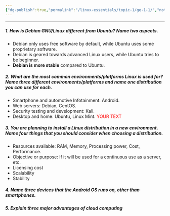 ```yaml
---
{"dg-publish":true,"permalink":"/linux-essentials/topic-1/ge-1-1/","noteIcon":"1"}
---
```


---
##### 1. How is Debian GNU/Linux different from Ubuntu? Name two aspects. 
- Debian only uses free software by default, while Ubuntu uses some proprietary software.
- Debian is geared towards advanced Linux users, while Ubuntu tries to be beginner.
- **Debian is more stable** compared to Ubuntu.
##### 2. What are the most common environments/platforms Linux is used for? Name three different environments/platforms and name one distribution you can use for each. 
- Smartphone and automotive Infotainment: Android.
- Web servers: Debian, CentOS.
- Security testing and development: Kali.
- Desktop and home: Ubuntu, Linux Mint. <font color="red"> YOUR TEXT</font>

##### 3. You are planning to install a Linux distribution in a new environment. Name four things that you should consider when choosing a distribution. 
- Resources available: RAM, Memory, Processing power, Cost, Performance.
- Objective or purpose: If it will be used for a continuous use as a server, etc.
- Licensing cost
- Scalability 
- Stability

##### 4. Name three devices that the Android OS runs on, other than smartphones. 


##### 5. Explain three major advantages of cloud computing